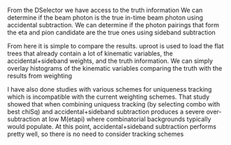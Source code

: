 From the DSelector we have access to the truth information
We can determine if the beam photon is the true in-time beam photon using accidental subtraction.
We can determine if the photon pairings that form the eta and pion candidate are the true ones using sideband subtraction

From here it is simple to compare the results. uproot is used to load the flat trees that already contain a lot of
kinematic variables, the accidental+sideband weights, and the truth information. We can simply overlay histograms
of the kinematic variables comparing the truth with the results from weighting

I have also done studies with various schemes for uniqueness tracking which is incompatible with the
current weighting schemes. That study showed that when combining uniquess tracking (by selecting combo with best chiSq) 
and accidental+sideband subtraction produces a severe over-subtraction at low  M(etapi) where combinatorial backgrounds
typically would populate. At this point, accidental+sideband subtraction performs pretty well, so 
there is no need to consider tracking schemes
